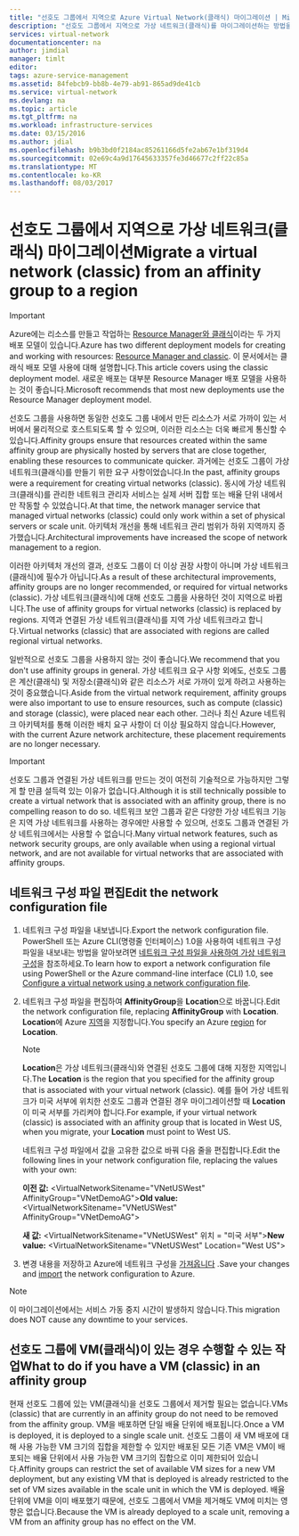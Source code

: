 ```yaml
---
title: "선호도 그룹에서 지역으로 Azure Virtual Network(클래식) 마이그레이션 | Microsoft Docs"
description: "선호도 그룹에서 지역으로 가상 네트워크(클래식)를 마이그레이션하는 방법을 알아봅니다."
services: virtual-network
documentationcenter: na
author: jimdial
manager: timlt
editor: 
tags: azure-service-management
ms.assetid: 84febcb9-bb8b-4e79-ab91-865ad9de41cb
ms.service: virtual-network
ms.devlang: na
ms.topic: article
ms.tgt_pltfrm: na
ms.workload: infrastructure-services
ms.date: 03/15/2016
ms.author: jdial
ms.openlocfilehash: b9b3bd0f2184ac85261166d5fe2ab67e1bf319d4
ms.sourcegitcommit: 02e69c4a9d17645633357fe3d46677c2ff22c85a
ms.translationtype: MT
ms.contentlocale: ko-KR
ms.lasthandoff: 08/03/2017
---
```

# <a name="migrate-a-virtual-network-classic-from-an-affinity-group-to-a-region"></a><span data-ttu-id="1548e-103">선호도 그룹에서 지역으로 가상 네트워크(클래식) 마이그레이션</span><span class="sxs-lookup"><span data-stu-id="1548e-103">Migrate a virtual network (classic) from an affinity group to a region</span></span>

> [!IMPORTANT]
> <span data-ttu-id="1548e-104">Azure에는 리소스를 만들고 작업하는 [Resource Manager와 클래식](../resource-manager-deployment-model.md?toc=%2fazure%2fvirtual-network%2ftoc.json)이라는 두 가지 배포 모델이 있습니다.</span><span class="sxs-lookup"><span data-stu-id="1548e-104">Azure has two different deployment models for creating and working with resources: [Resource Manager and classic](../resource-manager-deployment-model.md?toc=%2fazure%2fvirtual-network%2ftoc.json).</span></span> <span data-ttu-id="1548e-105">이 문서에서는 클래식 배포 모델 사용에 대해 설명합니다.</span><span class="sxs-lookup"><span data-stu-id="1548e-105">This article covers using the classic deployment model.</span></span> <span data-ttu-id="1548e-106">새로운 배포는 대부분 Resource Manager 배포 모델을 사용하는 것이 좋습니다.</span><span class="sxs-lookup"><span data-stu-id="1548e-106">Microsoft recommends that most new deployments use the Resource Manager deployment model.</span></span>

<span data-ttu-id="1548e-107">선호도 그룹을 사용하면 동일한 선호도 그룹 내에서 만든 리소스가 서로 가까이 있는 서버에서 물리적으로 호스트되도록 할 수 있으며, 이러한 리소스는 더욱 빠르게 통신할 수 있습니다.</span><span class="sxs-lookup"><span data-stu-id="1548e-107">Affinity groups ensure that resources created within the same affinity group are physically hosted by servers that are close together, enabling these resources to communicate quicker.</span></span> <span data-ttu-id="1548e-108">과거에는 선호도 그룹이 가상 네트워크(클래식)를 만들기 위한 요구 사항이었습니다.</span><span class="sxs-lookup"><span data-stu-id="1548e-108">In the past, affinity groups were a requirement for creating virtual networks (classic).</span></span> <span data-ttu-id="1548e-109">동시에 가상 네트워크(클래식)를 관리한 네트워크 관리자 서비스는 실제 서버 집합 또는 배율 단위 내에서만 작동할 수 있었습니다.</span><span class="sxs-lookup"><span data-stu-id="1548e-109">At that time, the network manager service that managed virtual networks (classic) could only work within a set of physical servers or scale unit.</span></span> <span data-ttu-id="1548e-110">아키텍처 개선을 통해 네트워크 관리 범위가 하위 지역까지 증가했습니다.</span><span class="sxs-lookup"><span data-stu-id="1548e-110">Architectural improvements have increased the scope of network management to a region.</span></span>

<span data-ttu-id="1548e-111">이러한 아키텍처 개선의 결과, 선호도 그룹이 더 이상 권장 사항이 아니며 가상 네트워크(클래식)에 필수가 아닙니다.</span><span class="sxs-lookup"><span data-stu-id="1548e-111">As a result of these architectural improvements, affinity groups are no longer recommended, or required for virtual networks (classic).</span></span> <span data-ttu-id="1548e-112">가상 네트워크(클래식)에 대해 선호도 그룹을 사용하던 것이 지역으로 바뀝니다.</span><span class="sxs-lookup"><span data-stu-id="1548e-112">The use of affinity groups for virtual networks (classic) is replaced by regions.</span></span> <span data-ttu-id="1548e-113">지역과 연결된 가상 네트워크(클래식)를 지역 가상 네트워크라고 합니다.</span><span class="sxs-lookup"><span data-stu-id="1548e-113">Virtual networks (classic) that are associated with regions are called regional virtual networks.</span></span>

<span data-ttu-id="1548e-114">일반적으로 선호도 그룹을 사용하지 않는 것이 좋습니다.</span><span class="sxs-lookup"><span data-stu-id="1548e-114">We recommend that you don't use affinity groups in general.</span></span> <span data-ttu-id="1548e-115">가상 네트워크 요구 사항 외에도, 선호도 그룹은 계산(클래식) 및 저장소(클래식)와 같은 리소스가 서로 가까이 있게 하려고 사용하는 것이 중요했습니다.</span><span class="sxs-lookup"><span data-stu-id="1548e-115">Aside from the virtual network requirement, affinity groups were also important to use to ensure resources, such as compute (classic) and storage (classic), were placed near each other.</span></span> <span data-ttu-id="1548e-116">그러나 최신 Azure 네트워크 아키텍처를 통해 이러한 배치 요구 사항이 더 이상 필요하지 않습니다.</span><span class="sxs-lookup"><span data-stu-id="1548e-116">However, with the current Azure network architecture, these placement requirements are no longer necessary.</span></span>

> [!IMPORTANT]
> <span data-ttu-id="1548e-117">선호도 그룹과 연결된 가상 네트워크를 만드는 것이 여전히 기술적으로 가능하지만 그렇게 할 만큼 설득력 있는 이유가 없습니다.</span><span class="sxs-lookup"><span data-stu-id="1548e-117">Although it is still technically possible to create a virtual network that is associated with an affinity group, there is no compelling reason to do so.</span></span> <span data-ttu-id="1548e-118">네트워크 보안 그룹과 같은 다양한 가상 네트워크 기능은 지역 가상 네트워크를 사용하는 경우에만 사용할 수 있으며, 선호도 그룹과 연결된 가상 네트워크에서는 사용할 수 없습니다.</span><span class="sxs-lookup"><span data-stu-id="1548e-118">Many virtual network features, such as network security groups, are only available when using a regional virtual network, and are not available for virtual networks that are associated with affinity groups.</span></span>
> 
> 

## <a name="edit-the-network-configuration-file"></a><span data-ttu-id="1548e-119">네트워크 구성 파일 편집</span><span class="sxs-lookup"><span data-stu-id="1548e-119">Edit the network configuration file</span></span>

1. <span data-ttu-id="1548e-120">네트워크 구성 파일을 내보냅니다.</span><span class="sxs-lookup"><span data-stu-id="1548e-120">Export the network configuration file.</span></span> <span data-ttu-id="1548e-121">PowerShell 또는 Azure CLI(명령줄 인터페이스) 1.0을 사용하여 네트워크 구성 파일을 내보내는 방법을 알아보려면 [네트워크 구성 파일을 사용하여 가상 네트워크 구성](virtual-networks-using-network-configuration-file.md#export)을 참조하세요.</span><span class="sxs-lookup"><span data-stu-id="1548e-121">To learn how to export a network configuration file using PowerShell or the Azure command-line interface (CLI) 1.0, see [Configure a virtual network using a network configuration file](virtual-networks-using-network-configuration-file.md#export).</span></span>
2. <span data-ttu-id="1548e-122">네트워크 구성 파일을 편집하여 **AffinityGroup**을 **Location**으로 바꿉니다.</span><span class="sxs-lookup"><span data-stu-id="1548e-122">Edit the network configuration file, replacing **AffinityGroup** with **Location**.</span></span> <span data-ttu-id="1548e-123">**Location**에 Azure [지역](https://azure.microsoft.com/regions)을 지정합니다.</span><span class="sxs-lookup"><span data-stu-id="1548e-123">You specify an Azure [region](https://azure.microsoft.com/regions) for **Location**.</span></span>
   
   > [!NOTE]
   > <span data-ttu-id="1548e-124">**Location**은 가상 네트워크(클래식)와 연결된 선호도 그룹에 대해 지정한 지역입니다.</span><span class="sxs-lookup"><span data-stu-id="1548e-124">The **Location** is the region that you specified for the affinity group that is associated with your virtual network (classic).</span></span> <span data-ttu-id="1548e-125">예를 들어 가상 네트워크가 미국 서부에 위치한 선호도 그룹과 연결된 경우 마이그레이션할 때 **Location**이 미국 서부를 가리켜야 합니다.</span><span class="sxs-lookup"><span data-stu-id="1548e-125">For example, if your virtual network (classic) is associated with an affinity group that is located in West US, when you migrate, your **Location** must point to West US.</span></span> 
   > 
   > 
   
    <span data-ttu-id="1548e-126">네트워크 구성 파일에서 값을 고유한 값으로 바꿔 다음 줄을 편집합니다.</span><span class="sxs-lookup"><span data-stu-id="1548e-126">Edit the following lines in your network configuration file, replacing the values with your own:</span></span> 
   
    <span data-ttu-id="1548e-127">**이전 값:** \<VirtualNetworkSitename="VNetUSWest" AffinityGroup="VNetDemoAG"\></span><span class="sxs-lookup"><span data-stu-id="1548e-127">**Old value:** \<VirtualNetworkSitename="VNetUSWest" AffinityGroup="VNetDemoAG"\></span></span> 
   
    <span data-ttu-id="1548e-128">**새 값:** \<VirtualNetworkSitename="VNetUSWest" 위치 = "미국 서부"\></span><span class="sxs-lookup"><span data-stu-id="1548e-128">**New value:** \<VirtualNetworkSitename="VNetUSWest" Location="West US"\></span></span>
3. <span data-ttu-id="1548e-129">변경 내용을 저장하고 Azure에 네트워크 구성을 [가져옵니다](virtual-networks-using-network-configuration-file.md#import) .</span><span class="sxs-lookup"><span data-stu-id="1548e-129">Save your changes and [import](virtual-networks-using-network-configuration-file.md#import) the network configuration to Azure.</span></span>

> [!NOTE]
> <span data-ttu-id="1548e-130">이 마이그레이션에서는 서비스 가동 중지 시간이 발생하지 않습니다.</span><span class="sxs-lookup"><span data-stu-id="1548e-130">This migration does NOT cause any downtime to your services.</span></span>
> 
> 

## <a name="what-to-do-if-you-have-a-vm-classic-in-an-affinity-group"></a><span data-ttu-id="1548e-131">선호도 그룹에 VM(클래식)이 있는 경우 수행할 수 있는 작업</span><span class="sxs-lookup"><span data-stu-id="1548e-131">What to do if you have a VM (classic) in an affinity group</span></span>
<span data-ttu-id="1548e-132">현재 선호도 그룹에 있는 VM(클래식)을 선호도 그룹에서 제거할 필요는 없습니다.</span><span class="sxs-lookup"><span data-stu-id="1548e-132">VMs (classic) that are currently in an affinity group do not need to be removed from the affinity group.</span></span> <span data-ttu-id="1548e-133">VM을 배포하면 단일 배율 단위에 배포됩니다.</span><span class="sxs-lookup"><span data-stu-id="1548e-133">Once a VM is deployed, it is deployed to a single scale unit.</span></span> <span data-ttu-id="1548e-134">선호도 그룹이 새 VM 배포에 대해 사용 가능한 VM 크기의 집합을 제한할 수 있지만 배포된 모든 기존 VM은 VM이 배포되는 배율 단위에서 사용 가능한 VM 크기의 집합으로 이미 제한되어 있습니다.</span><span class="sxs-lookup"><span data-stu-id="1548e-134">Affinity groups can restrict the set of available VM sizes for a new VM deployment, but any existing VM that is deployed is already restricted to the set of VM sizes available in the scale unit in which the VM is deployed.</span></span> <span data-ttu-id="1548e-135">배율 단위에 VM을 이미 배포했기 때문에, 선호도 그룹에서 VM을 제거해도 VM에 미치는 영향은 없습니다.</span><span class="sxs-lookup"><span data-stu-id="1548e-135">Because the VM is already deployed to a scale unit, removing a VM from an affinity group has no effect on the VM.</span></span>
